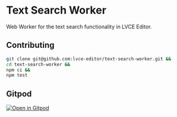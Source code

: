 # Text Search Worker

Web Worker for the text search functionality in LVCE Editor.

## Contributing

```sh
git clone git@github.com:lvce-editor/text-search-worker.git &&
cd text-search-worker &&
npm ci &&
npm test
```

## Gitpod

[![Open in Gitpod](https://gitpod.io/button/open-in-gitpod.svg)](https://gitpod.io/#https://github.com/lvce-editor/text-search-worker)
